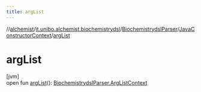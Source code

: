 ```yaml
---
title: argList
---
```

//[alchemist](../../../../index.html)/[it.unibo.alchemist.biochemistrydsl](../../index.html)/[BiochemistrydslParser](../index.html)/[JavaConstructorContext](index.html)/[argList](arg-list.html)



# argList



[jvm]\
open fun [argList](arg-list.html)(): [BiochemistrydslParser.ArgListContext](../-arg-list-context/index.html)




